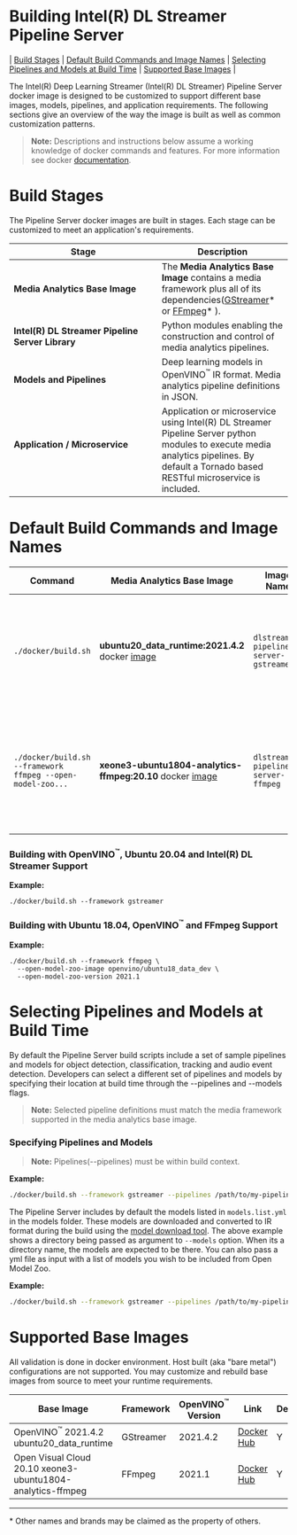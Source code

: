 # Building Intel(R) DL Streamer Pipeline Server
| [Build Stages](#build-stages) | [Default Build Commands and Image Names](#default-build-commands-and-image-names)  | [Selecting Pipelines and Models at Build Time](#selecting-pipelines-and-models-at-build-time) | [Supported Base Images](#supported-base-images) |

The Intel(R) Deep Learning Streamer (Intel(R) DL Streamer) Pipeline Server docker image is designed to be customized
to support different base images, models, pipelines, and application
requirements. The following sections give an overview of the way the
image is built as well as common customization patterns.

> **Note:** Descriptions and instructions below assume a working
> knowledge of docker commands and features. For more information
> see docker [documentation](https://docs.docker.com/get-started/).


# Build Stages
The Pipeline Server docker images are built in stages. Each stage
can be customized to meet an application's requirements.

| Stage | Description |
| ----------- | ----------- |
| **Media Analytics Base Image** |The **Media Analytics Base Image** contains a media framework plus all of its dependencies([GStreamer](https://gstreamer.freedesktop.org/documentation/?gi-language=c)* or [FFmpeg](https://ffmpeg.org/)* ). |
| **Intel(R) DL Streamer Pipeline Server Library** | Python modules enabling the construction and control of media analytics pipelines. |
| **Models and Pipelines** | Deep learning models in OpenVINO<sup>&#8482;</sup> IR format.  Media analytics pipeline definitions in JSON. |
| **Application / Microservice** &nbsp;&nbsp;&nbsp;&nbsp;&nbsp;&nbsp;&nbsp;&nbsp;&nbsp;&nbsp;&nbsp;&nbsp;&nbsp;&nbsp;&nbsp;&nbsp;&nbsp;&nbsp;&nbsp;&nbsp;&nbsp;&nbsp;&nbsp;&nbsp;&nbsp;&nbsp;&nbsp;&nbsp;&nbsp;&nbsp;&nbsp;&nbsp;&nbsp;&nbsp;&nbsp;&nbsp;&nbsp;&nbsp;&nbsp;&nbsp;&nbsp;&nbsp;&nbsp;&nbsp;&nbsp;&nbsp;&nbsp;&nbsp;&nbsp;&nbsp;&nbsp;&nbsp;&nbsp;&nbsp;&nbsp;&nbsp;&nbsp;&nbsp;|Application or microservice using Intel(R) DL Streamer Pipeline Server python modules to execute media analytics pipelines. By default a Tornado based RESTful microservice is included. |

# Default Build Commands and Image Names

| Command | Media Analytics Base Image | Image Name | Description |
| ---     | ---        | --- | ----        |
| `./docker/build.sh`| **ubuntu20_data_runtime:2021.4.2** docker [image](https://hub.docker.com/r/openvino/ubuntu20_data_runtime) |`dlstreamer-pipeline-server-gstreamer` | Intel(R) DL Streamer based microservice with default pipeline definitions and deep learning models. |
| `./docker/build.sh --framework ffmpeg --open-model-zoo...`| **xeone3-ubuntu1804-analytics-ffmpeg:20.10** docker [image](https://hub.docker.com/r/openvisualcloud/xeon-ubuntu1804-analytics-ffmpeg) |`dlstreamer-pipeline-server-ffmpeg`| FFmpeg Video Analytics based microservice with default pipeline definitions and deep learning models. |
### Building with OpenVINO<sup>&#8482;</sup>, Ubuntu 20.04 and Intel(R) DL Streamer Support
**Example:**
```
./docker/build.sh --framework gstreamer
```

### Building with Ubuntu 18.04, OpenVINO<sup>&#8482;</sup> and FFmpeg Support
**Example:**
```
./docker/build.sh --framework ffmpeg \
  --open-model-zoo-image openvino/ubuntu18_data_dev \
  --open-model-zoo-version 2021.1
```

# Selecting Pipelines and Models at Build Time

By default the Pipeline Server build scripts include a set of sample pipelines and models for object detection, classification, tracking and audio event detection. Developers can select a different set of pipelines and models by specifying their location at build time through the --pipelines and --models flags.

> **Note:** Selected pipeline definitions must match the media
> framework supported in the media analytics base image.

### Specifying Pipelines and Models
> **Note:**  Pipelines(--pipelines) must be within build context.

**Example:**
```bash
./docker/build.sh --framework gstreamer --pipelines /path/to/my-pipelines --models /path/to/my-models
```

The Pipeline Server includes by default the models listed in `models.list.yml` in the models folder. These models are downloaded and converted to IR format during the build using the [model download tool](../tools/model_downloader/README.md).
The above example shows a directory being passed as argument to `--models` option. When its a directory name, the models are expected to be there. You can also pass a yml file as input with a list of models you wish to be included from Open Model Zoo.

**Example:**
```bash
./docker/build.sh --framework gstreamer --pipelines /path/to/my-pipelines --models /path/to/my-models.list.yml
```

# Supported Base Images
All validation is done in docker environment. Host built (aka "bare metal") configurations are not supported. You may customize and rebuild base images from source to meet your runtime requirements.

| **Base Image** | **Framework** | **OpenVINO<sup>&#8482;</sup> Version** | **Link** | **Default** |
|---------------------|---------------|---------------|------------------------|-------------|
| OpenVINO<sup>&#8482;</sup> 2021.4.2 ubuntu20_data_runtime | GStreamer | 2021.4.2 | [Docker Hub](https://hub.docker.com/r/openvino/ubuntu20_data_runtime) | Y |
| Open Visual Cloud 20.10 xeone3-ubuntu1804-analytics-ffmpeg | FFmpeg | 2021.1 | [Docker Hub](https://hub.docker.com/r/openvisualcloud/xeone3-ubuntu1804-analytics-ffmpeg) | Y |

---
\* Other names and brands may be claimed as the property of others.
